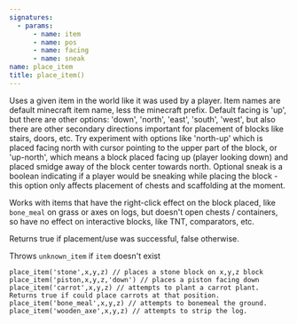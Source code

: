```yaml
---
signatures:
  - params:
      - name: item
      - name: pos
      - name: facing
      - name: sneak
name: place_item
title: place_item()
---
```



Uses a given item in the world like it was used by a player. Item names are
default minecraft item name, less the minecraft prefix. Default facing is 'up',
but there are other options: 'down', 'north', 'east', 'south', 'west', but also
there are other secondary directions important for placement of blocks like
stairs, doors, etc. Try experiment with options like 'north-up' which is placed
facing north with cursor pointing to the upper part of the block, or 'up-north',
which means a block placed facing up (player looking down) and placed smidge
away of the block center towards north. Optional sneak is a boolean indicating
if a player would be sneaking while placing the block - this option only affects
placement of chests and scaffolding at the moment.

Works with items that have the right-click effect on the block placed, like
`bone_meal` on grass or axes on logs, but doesn't open chests / containers, so
have no effect on interactive blocks, like TNT, comparators, etc.

Returns true if placement/use was successful, false otherwise.

Throws `unknown_item` if `item` doesn't exist

```scarpet
place_item('stone',x,y,z) // places a stone block on x,y,z block
place_item('piston,x,y,z,'down') // places a piston facing down
place_item('carrot',x,y,z) // attempts to plant a carrot plant. Returns true if could place carrots at that position.
place_item('bone_meal',x,y,z) // attempts to bonemeal the ground.
place_item('wooden_axe',x,y,z) // attempts to strip the log.
```
